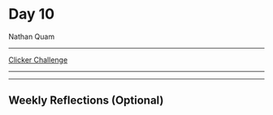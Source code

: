 # Day 10
Nathan Quam

---

[Clicker Challenge](https://github.com/NathanMQuam/Clicker-Challenge)

---
---

## Weekly Reflections (Optional)
